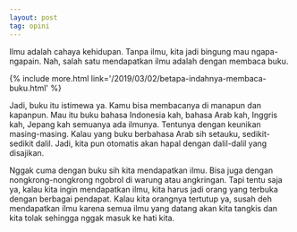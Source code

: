 ```yaml
---
layout: post
tag: opini
---
```


Ilmu adalah cahaya kehidupan. Tanpa ilmu, kita jadi bingung mau ngapa-ngapain. Nah, salah satu mendapatkan ilmu adalah dengan membaca buku.

{% include more.html link='/2019/03/02/betapa-indahnya-membaca-buku.html' %}

Jadi, buku itu istimewa ya. Kamu bisa membacanya di manapun dan kapanpun. Mau itu buku bahasa Indonesia kah, bahasa Arab kah, Inggris kah, Jepang kah semuanya ada ilmunya. Tentunya dengan keunikan masing-masing. Kalau yang buku berbahasa Arab sih setauku, sedikit-sedikit dalil. Jadi, kita pun otomatis akan hapal dengan dalil-dalil yang disajikan.

Nggak cuma dengan buku sih kita mendapatkan ilmu. Bisa juga dengan nongkrong-nongkrong ngobrol di warung atau angkringan. Tapi tentu saja ya, kalau kita ingin mendapatkan ilmu, kita harus jadi orang yang terbuka dengan berbagai pendapat. Kalau kita orangnya tertutup ya, susah deh mendapatkan ilmu karena semua ilmu yang datang akan kita tangkis dan kita tolak sehingga nggak masuk ke hati kita.